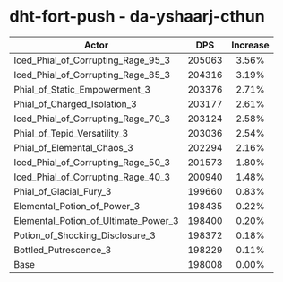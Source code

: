 # dht-fort-push - da-yshaarj-cthun
| Actor | DPS | Increase |
|---|:---:|:---:|
|Iced_Phial_of_Corrupting_Rage_95_3|205063|3.56%|
|Iced_Phial_of_Corrupting_Rage_85_3|204316|3.19%|
|Phial_of_Static_Empowerment_3|203376|2.71%|
|Phial_of_Charged_Isolation_3|203177|2.61%|
|Iced_Phial_of_Corrupting_Rage_70_3|203124|2.58%|
|Phial_of_Tepid_Versatility_3|203036|2.54%|
|Phial_of_Elemental_Chaos_3|202294|2.16%|
|Iced_Phial_of_Corrupting_Rage_50_3|201573|1.80%|
|Iced_Phial_of_Corrupting_Rage_40_3|200940|1.48%|
|Phial_of_Glacial_Fury_3|199660|0.83%|
|Elemental_Potion_of_Power_3|198435|0.22%|
|Elemental_Potion_of_Ultimate_Power_3|198400|0.20%|
|Potion_of_Shocking_Disclosure_3|198372|0.18%|
|Bottled_Putrescence_3|198229|0.11%|
|Base|198008|0.00%|
